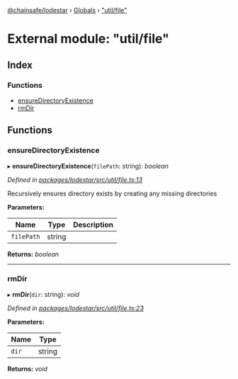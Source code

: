 [@chainsafe/lodestar](../README.md) › [Globals](../globals.md) › ["util/file"](_util_file_.md)

# External module: "util/file"

## Index

### Functions

* [ensureDirectoryExistence](_util_file_.md#ensuredirectoryexistence)
* [rmDir](_util_file_.md#rmdir)

## Functions

###  ensureDirectoryExistence

▸ **ensureDirectoryExistence**(`filePath`: string): *boolean*

*Defined in [packages/lodestar/src/util/file.ts:13](https://github.com/ChainSafe/lodestar/blob/2143d4cb6/packages/lodestar/src/util/file.ts#L13)*

Recursively ensures directory exists by creating any missing directories

**Parameters:**

Name | Type | Description |
------ | ------ | ------ |
`filePath` | string |   |

**Returns:** *boolean*

___

###  rmDir

▸ **rmDir**(`dir`: string): *void*

*Defined in [packages/lodestar/src/util/file.ts:23](https://github.com/ChainSafe/lodestar/blob/2143d4cb6/packages/lodestar/src/util/file.ts#L23)*

**Parameters:**

Name | Type |
------ | ------ |
`dir` | string |

**Returns:** *void*
